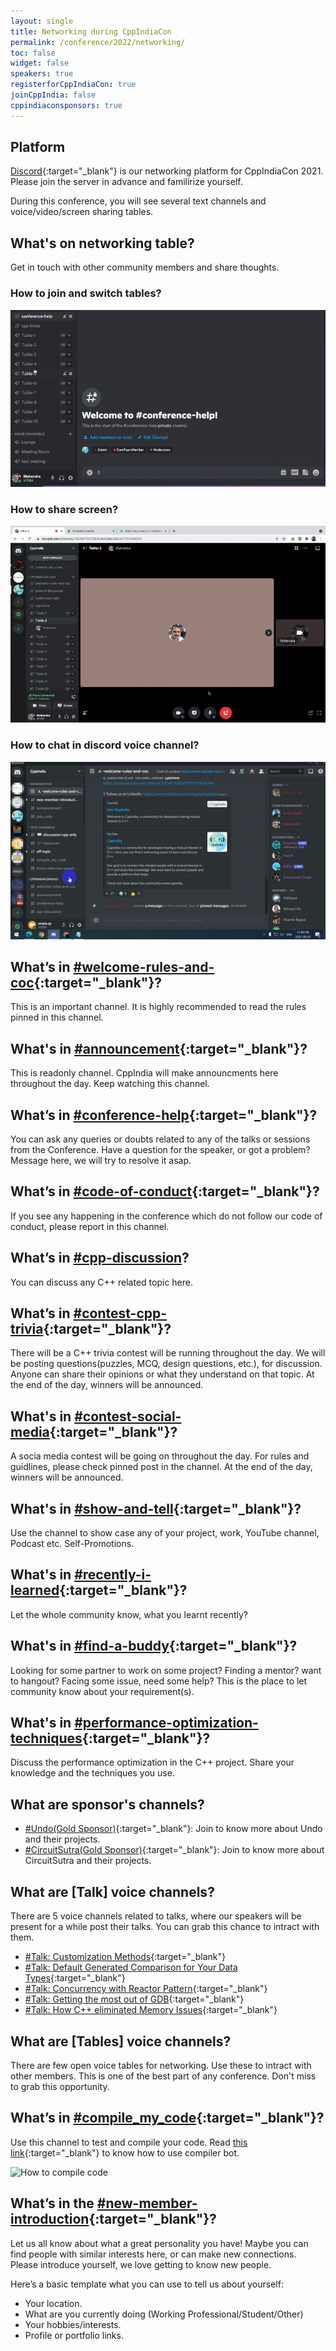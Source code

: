 ```yaml
---
layout: single
title: Networking during CppIndiaCon
permalink: /conference/2022/networking/
toc: false
widget: false
speakers: true
registerforCppIndiaCon: true
joinCppIndia: false
cppindiaconsponsors: true
---
```


## Platform

[Discord](https://discord.gg/Wz42tX5){:target="_blank"} is our networking platform for CppIndiaCon 2021. Please join the server in advance and familirize yourself.

During this conference, you will see several text channels and voice/video/screen sharing tables.


## What's on networking table?
Get in touch with other community members and share thoughts.

### How to join and switch tables?
![How to join table](graphics/1_discord_table.gif)

### How to share screen?
![How to share screen](graphics/2_discord_screen_sharing.gif)

### How to chat in discord voice channel?
![How to chat in discord voice channel](/conference/2022/graphics/tech_help/How_to_talk_in_table.gif)

## What’s in [#welcome-rules-and-coc](https://discord.gg/jwN7ZrcN){:target="_blank"}?
This is an important channel. It is highly recommended to read the rules pinned in this channel.

## What's in [#announcement](https://discord.gg/83UxvueZ){:target="_blank"}?
This is readonly channel. CppIndia will make announcments here throughout the day. Keep watching this channel.

## What’s in [#conference-help](https://discord.gg/4DqN468N){:target="_blank"}?
You can ask any queries or doubts related to any of the talks or sessions from the Conference.
Have a question for the speaker, or got a problem? Message here, we will try to resolve it asap.

## What’s in [#code-of-conduct](https://discord.gg/PrN7gwaa){:target="_blank"}?
If you see any happening in the conference which do not follow our code of conduct, please report in this channel.

## What’s in [#cpp-discussion](https://discord.gg/T2y7Hypb)?
You can discuss any C++ related topic here.

## What’s in [#contest-cpp-trivia](https://discord.gg/q2C4JXrE){:target="_blank"}?
There will be a C++ trivia contest will be running throughout the day. We will be posting questions(puzzles, MCQ, design questions, etc.), for discussion. Anyone can share their opinions or what they understand on that topic. At the end of the day, winners will be announced.

## What's in [#contest-social-media](https://discord.gg/eVzGTReQ){:target="_blank"}?
A socia media contest will be going on throughout the day. For rules and guidlines, please check pinned post in the channel.  At the end of the day, winners will be announced.

## What's in [#show-and-tell](https://discord.gg/P2qJDhfp){:target="_blank"}?
Use the channel to show case any of your project, work, YouTube channel, Podcast etc. Self-Promotions.

## What's in [#recently-i-learned](https://discord.gg/34kfRgjD){:target="_blank"}?
Let the whole community know, what you learnt recently?

## What's in [#find-a-buddy](https://discord.gg/sesZvt9u){:target="_blank"}?
Looking for some partner to work on some project? Finding a mentor? want to hangout? Facing some issue, need some help? This is the place to let community know about your requirement(s).

## What's in [#performance-optimization-techniques](https://discord.gg/6yweq8St){:target="_blank"}?
Discuss the performance optimization in the C++ project. Share your knowledge and the techniques you use.

## What are sponsor's channels?
- [#Undo(Gold Sponsor)](https://discord.gg/NazszebB){:target="_blank"}: Join to know more about Undo and their projects.
- [#CircuitSutra(Gold Sponsor)](https://discord.gg/pEZHkVsU){:target="_blank"}: Join to know more about CircuitSutra and their projects.

## What are [Talk] voice channels?
There are 5 voice channels related to talks, where our speakers will be present for a while post their talks. You can grab this chance to intract with them.
- [#Talk: Customization Methods](https://discord.gg/4TQCGkPZ){:target="_blank"}
- [#Talk: Default Generated Comparison for Your Data Types](https://discord.gg/7yggFeJh){:target="_blank"}
- [#Talk: Concurrency with Reactor Pattern](https://discord.gg/uEPYfASh){:target="_blank"}
- [#Talk: Getting the most out of GDB](https://discord.gg/fQQuPmhq){:target="_blank"}
- [#Talk: How C++ eliminated Memory Issues](https://discord.gg/Kusr4CbH){:target="_blank"}

## What are [Tables] voice channels?
There are few open voice tables for networking. Use these to intract with other members. This is one of the best part of any conference. Don't miss to grab this opportunity.

## What’s in [#compile_my_code](https://discord.gg/uMerXfZhSP){:target="_blank"}?
Use this channel to test and compile your code.
Read [this link](https://headlinedev.xyz/discord-compiler/tutorial.html){:target="_blank"} to know how to use compiler bot.

![How to compile code](graphics/3_compile_code.gif)

## What’s in the [#new-member-introduction](https://discord.gg/tK2p9u8KFv){:target="_blank"}? 
Let us all know about what a great personality you have! Maybe you can find people with similar interests here, or can make new connections.
Please introduce yourself, we love getting to know new people. 

Here’s a basic template what you can use to tell us about yourself: 
-  Your location. 
-  What are you currently doing (Working Professional/Student/Other)
-  Your hobbies/interests.
-  Profile or portfolio links.


